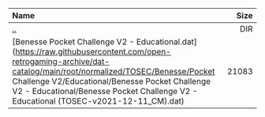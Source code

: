 |Name|Size|
|:---|---:|
|[..](../index.html)|DIR|
|[Benesse Pocket Challenge V2 - Educational.dat](https://raw.githubusercontent.com/open-retrogaming-archive/dat-catalog/main/root/normalized/TOSEC/Benesse/Pocket Challenge V2/Educational/Benesse Pocket Challenge V2 - Educational/Benesse Pocket Challenge V2 - Educational (TOSEC-v2021-12-11_CM).dat)|21083|
